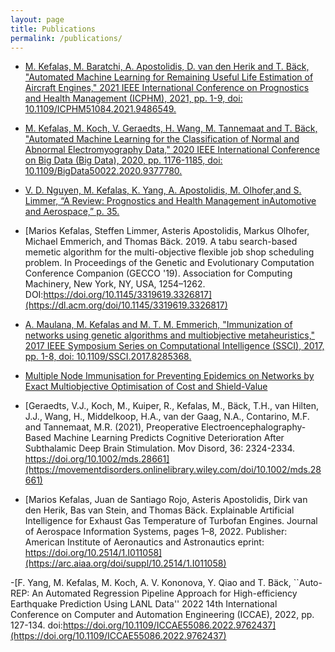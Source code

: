```yaml
---
layout: page
title: Publications
permalink: /publications/
---
```



<!-- <iframe src="https://giphy.com/embed/jp7jSyjNNz2ansuOS8" width="480" height="400" frameBorder="0" class="giphy-embed" allowFullScreen></iframe><p><a href="https://giphy.com/gifs/theoffice-jp7jSyjNNz2ansuOS8">via GIPHY</a></p>

**Under construction** -->

- [M. Kefalas, M. Baratchi, A. Apostolidis, D. van den Herik and T. Bäck, "Automated Machine Learning for Remaining Useful Life Estimation of Aircraft Engines," 2021 IEEE International Conference on Prognostics and Health Management (ICPHM), 2021, pp. 1-9, doi: 10.1109/ICPHM51084.2021.9486549.](https://ieeexplore.ieee.org/document/9486549)

- [M. Kefalas, M. Koch, V. Geraedts, H. Wang, M. Tannemaat and T. Bäck, "Automated Machine Learning for the Classification of Normal and Abnormal Electromyography Data," 2020 IEEE International Conference on Big Data (Big Data), 2020, pp. 1176-1185, doi: 10.1109/BigData50022.2020.9377780.](https://ieeexplore.ieee.org/abstract/document/9377780)

- [V. D. Nguyen,  M. Kefalas,  K. Yang,  A. Apostolidis,  M. Olhofer,and  S. Limmer,  “A  Review:  Prognostics  and  Health  Management  inAutomotive and Aerospace,” p. 35.](https://papers.phmsociety.org/index.php/ijphm/article/view/2730)

- [Marios Kefalas, Steffen Limmer, Asteris Apostolidis, Markus Olhofer, Michael Emmerich, and Thomas Bäck. 2019. A tabu search-based memetic algorithm for the multi-objective flexible job shop scheduling problem. In Proceedings of the Genetic and Evolutionary Computation Conference Companion (GECCO '19). Association for Computing Machinery, New York, NY, USA, 1254–1262. DOI:https://doi.org/10.1145/3319619.3326817](https://dl.acm.org/doi/10.1145/3319619.3326817)

- [A. Maulana, M. Kefalas and M. T. M. Emmerich, "Immunization of networks using genetic algorithms and multiobjective metaheuristics," 2017 IEEE Symposium Series on Computational Intelligence (SSCI), 2017, pp. 1-8, doi: 10.1109/SSCI.2017.8285368.](https://ieeexplore.ieee.org/document/8285368)

- [Multiple Node Immunisation for Preventing Epidemics on Networks by Exact Multiobjective Optimisation of Cost and Shield-Value](https://arxiv.org/abs/2010.06488)

- [Geraedts, V.J., Koch, M., Kuiper, R., Kefalas, M., Bäck, T.H., van Hilten, J.J., Wang, H., Middelkoop, H.A., van der Gaag, N.A., Contarino, M.F. and Tannemaat, M.R. (2021), Preoperative Electroencephalography-Based Machine Learning Predicts Cognitive Deterioration After Subthalamic Deep Brain Stimulation. Mov Disord, 36: 2324-2334. https://doi.org/10.1002/mds.28661](https://movementdisorders.onlinelibrary.wiley.com/doi/10.1002/mds.28661)

- [Marios Kefalas, Juan de Santiago Rojo, Asteris Apostolidis, Dirk van den Herik, Bas van Stein, and Thomas Bäck. Explainable Artificial Intelligence for Exhaust Gas Temperature of Turbofan Engines. Journal of Aerospace Information Systems, pages 1–8, 2022. Publisher: American Institute of Aeronautics and Astronautics eprint: https://doi.org/10.2514/1.I011058](https://arc.aiaa.org/doi/suppl/10.2514/1.I011058)

-[F. Yang, M. Kefalas, M. Koch, A. V. Kononova, Y. Qiao and T. Bäck, ``Auto-REP: An Automated Regression Pipeline Approach for High-efficiency Earthquake Prediction Using LANL Data'' 2022 14th International Conference on Computer and Automation Engineering (ICCAE), 2022, pp. 127-134. doi:https://doi.org/10.1109/ICCAE55086.2022.9762437](https://doi.org/10.1109/ICCAE55086.2022.9762437)
